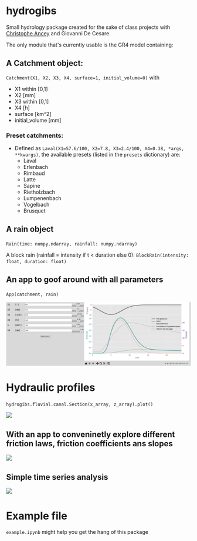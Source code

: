 # hydrogibs

Small hydrology package created for the sake of class projects with [Christophe Ancey](https://fr.ancey.ch/ "fr.ancey.ch") and Giovanni De Cesare.

The only module that's currently usable is the GR4 model containing:

## A Catchment object:

`Catchment(X1, X2, X3, X4, surface=1, initial_volume=0)` with

* X1 within [0,1]
* X2 [mm]
* X3 within [0,1]
* X4 [h]
* surface [km^2]
* initial_volume [mm]

### Preset catchments:

* Defined as `Laval(X1=57.6/100, X2=7.8, X3=2.4/100, X4=0.38, *args, **kwargs)`, the available presets (listed in the `presets` dictionary) are:
  * Laval
  * Erlenbach
  * Rimbaud
  * Latte
  * Sapine
  * Rietholzbach
  * Lumpenenbach
  * Vogelbach
  * Brusquet

## A rain object

 `Rain(time: numpy.ndarray, rainfall: numpy.ndarray)`

A block rain (rainfall = intensity if t < duration else 0): `BlockRain(intensity: float, duration: float)`

## An app to goof around with all parameters

 `App(catchment, rain)`

<img src="hydrogibs/floods/GR4.png">

# Hydraulic profiles

```hydrogibs.fluvial.canal.Section(x_array, z_array).plot()```

<img src="hydrogibs/fluvial/profiles/closedprofile.png">

## With an app to conveninetly explore different friction laws, friction coefficients ans slopes

<img src="hydrogibs/fluvial/profiles/profile_app.png">


## Simple time series analysis

<img src="hydrogibs/extreme/fréchet.png">

# Example file

`example.ipynb` might help you get the hang of this package
